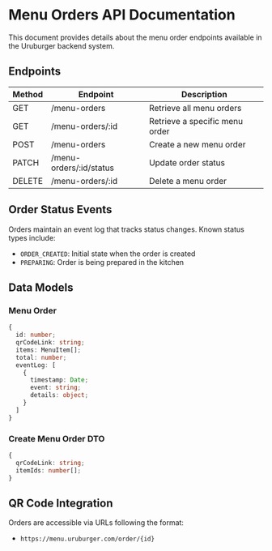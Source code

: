 # Menu Orders API Documentation

This document provides details about the menu order endpoints available in the Uruburger backend system.

## Endpoints

| Method | Endpoint                | Description                    |
| ------ | ----------------------- | ------------------------------ |
| GET    | /menu-orders            | Retrieve all menu orders       |
| GET    | /menu-orders/:id        | Retrieve a specific menu order |
| POST   | /menu-orders            | Create a new menu order        |
| PATCH  | /menu-orders/:id/status | Update order status            |
| DELETE | /menu-orders/:id        | Delete a menu order            |

## Order Status Events

Orders maintain an event log that tracks status changes. Known status types include:

- `ORDER_CREATED`: Initial state when the order is created
- `PREPARING`: Order is being prepared in the kitchen

## Data Models

### Menu Order

```typescript
{
  id: number;
  qrCodeLink: string;
  items: MenuItem[];
  total: number;
  eventLog: [
    {
      timestamp: Date;
      event: string;
      details: object;
    }
  ]
}
```

### Create Menu Order DTO

```typescript
{
  qrCodeLink: string;
  itemIds: number[];
}
```

## QR Code Integration

Orders are accessible via URLs following the format:

- `https://menu.uruburger.com/order/{id}`
